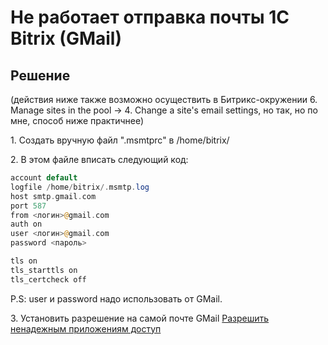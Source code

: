 # Не работает отправка почты 1C Bitrix (GMail)
<h2>Решение</h2>
(действия ниже также возможно осуществить в Битрикс-окружении 6. Manage sites in the pool -> 4. Change a site's email settings, но так, но по мне, способ ниже практичнее)
<p>
1. Создать вручную файл ".msmtprc" в /home/bitrix/
</p>

<p>
2. В этом файле вписать следующий код:
</p>

```php
account default
logfile /home/bitrix/.msmtp.log
host smtp.gmail.com
port 587
from <логин>@gmail.com
auth on
user <логин>@gmail.com
password <пароль>

tls on
tls_starttls on
tls_certcheck off
```
<p>
P.S: user и password надо использовать от GMail.
</p>

<p>
  3. Установить разрешение на самой почте GMail <a href="https://myaccount.google.com/lesssecureapps">Разрешить ненадежным приложениям доступ</a>
</p>
